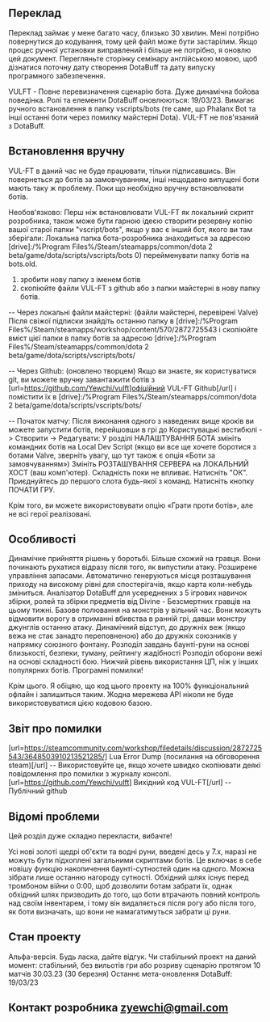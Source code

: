 ##  Переклад 
Переклад займає у мене багато часу, близько 30 хвилин. Мені потрібно повернутися до кодування, тому цей файл може бути застарілим. Якщо процес ручної установки виправлений і більше не потрібно, я оновлю цей документ. Перегляньте сторінку семінару англійською мовою, щоб дізнатися поточну дату створення DotaBuff та дату випуску програмного забезпечення.

VULFT - Повне перевизначення сценарію бота. Дуже динамічна бойова поведінка. Ролі та елементи DotaBuff оновлюються: 19/03/23. Вимагає ручного встановлення в папку vscripts/bots (те саме, що Phalanx Bot та інші останні боти через помилку майстерні Dota). VUL-FT не пов'язаний з DotaBuff.

##  Встановлення вручну 
VUL-FT в даний час не буде працювати, тільки підписавшись. Він повернеться до ботів за замовчуванням, інші нещодавно випущені боти мають таку ж проблему. Поки що необхідно вручну встановлювати ботів.

Необов'язково: Перш ніж встановлювати VUL-FT як локальний скрипт розробника, також може бути гарною ідеєю створити резервну копію вашої старої папки "vscript/bots", якщо у вас є інший бот, якого ви там зберігали:
Локальна папка бота-розробника знаходиться за адресою [drive]:/%Program Files%/Steam/steamapps/common/dota 2 beta/game/dota/scripts/vscripts/bots
0) перейменувати папку ботів на bots.old.
1) зробити нову папку з іменем ботів
2) скопіюйте файли VUL-FT з github або з папки майстерні в нову папку ботів.

-- Через локальні файли майстерні:
(файли майстерні, перевірені Valve) Після свіжої підписки знайдіть останню папку в
[drive]:/%Program Files%/Steam/steamapps/workshop/content/570/2872725543
і скопіюйте вміст цієї папки в папку ботів за адресою
[drive]:/%Program Files%/Steam/steamapps/common/dota 2 beta/game/dota/scripts/vscripts/bots/

-- Через Github: (оновлено творцем)
Якщо ви знаєте, як користуватися git, ви можете вручну завантажити ботів з [url=https://github.com/Yewchi/vulft]офіційний VUL-FT Github[/url] і помістити їх в [drive]:/%Program Files%/Steam/steamapps/common/dota 2 beta/game/dota/scripts/vscripts/bots/

-- Початок матчу:
Після виконання одного з наведених вище кроків ви можете запустити ботів, перейшовши в грі до Користувацькі вестибюлі -> Створити -> Редагувати:
У розділі НАЛАШТУВАННЯ БОТА змініть командних ботів на Local Dev Script (якщо ви все ще хочете боротися з ботами Valve, зверніть увагу, що тут також є опція «Боти за замовчуванням»)
Змініть РОЗТАШУВАННЯ СЕРВЕРА на ЛОКАЛЬНИЙ ХОСТ (ваш комп'ютер).
Складність поки не впливає.
Натисніть "ОК".
Приєднуйтесь до першого слота будь-якої з команд.
Натисніть кнопку ПОЧАТИ ГРУ.

Крім того, ви можете використовувати опцію «Грати проти ботів», але не всі герої реалізовані.

## Особливості
Динамічне прийняття рішень у боротьбі.
Більше схожий на гравця.
Вони починають рухатися відразу після того, як випустили атаку.
Розширене управління запасами.
Автоматично генеруються місця розташування приходу на високому рівні для спостерігачів, якщо карта коли-небудь зміниться.
Аналізатор DotaBuff для усереднених з 5 ігрових навичок збірки, ролей та збірки предметів від Divine - Безсмертних гравців на цьому тижні.
Базове полювання на монстрів у вільний час.
Вони можуть відмовити ворогу в отриманні вбивства в ранній грі, давши монстру джунглів останню атаку.
Динамічний відступ, до дружніх веж (якщо вежа не стає занадто переповненою) або до дружніх союзників у напрямку союзного фонтану.
Розподіл завдань баунті-руни на основі близькості, безпеки, туману, рейтингу жадібності Розподіл оборони вежі на основі складності бою.
Нижчий рівень використання ЦП, ніж у інших популярних ботів.
Програмні помилки!

Крім цього. Я обіцяю, що код цього проекту на 100% функціональний офлайн і залишиться таким. Жодна мережева API ніколи не буде використовуватися цією кодовою базою.

## Звіт про помилки
[url=https://steamcommunity.com/workshop/filedetails/discussion/2872725543/3648503910213521285/] Lua Error Dump (посилання на обговорення steam)[/url] -- Використовуйте це, якщо хочете швидко скопіювати деякі повідомлення про помилки з журналу консолі.
[url=https://github.com/Yewchi/vulft] Вихідний код VUL-FT[/url] -- Публічний github

## Відомі проблеми
Цей розділ дуже складно перекласти, вибачте!

Усі нові золоті щедрі об'єкти та водні руни, введені десь у 7.x, наразі не можуть бути підхоплені загальними скриптами ботів. Це включає в себе новішу функцію накопичення баунті-сутностей один на одного. Можна зібрати лише останню нагороду сутності. Обхідний шлях існує перед тромбоном війни о 0:00, щоб дозволити ботам забрати їх, однак обхідний шлях призводить до того, що боти втрачають повний контроль над своїм інвентарем, і тому він видаляється після рогу або після того, як боти визначать, що вони не намагатимуться забрати ці руни.

## Стан проекту
Альфа-версія. Будь ласка, дайте відгук.
Чи стабільний проект на даний момент: стабільний, без вильотів гри або розриву сценарію протягом 10 матчів 30.03.23 (30 березня)
Останнє мета-оновлення DotaBuff: 19/03/23

## Контакт розробника zyewchi@gmail.com
